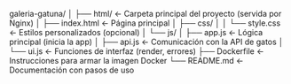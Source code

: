 galeria-gatuna/
│
├── html/                     ← Carpeta principal del proyecto (servida por Nginx)
│   ├── index.html            ← Página principal
│   ├── css/
│   │   └── style.css         ← Estilos personalizados (opcional)
│   └── js/
│       ├── app.js            ← Lógica principal (inicia la app)
│       ├── api.js            ← Comunicación con la API de gatos
│       └── ui.js             ← Funciones de interfaz (render, errores)
├── Dockerfile                ← Instrucciones para armar la imagen Docker
└── README.md                 ← Documentación con pasos de uso